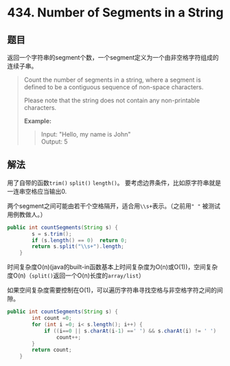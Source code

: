 # 434. Number of Segments in a String

## 题目

返回一个字符串的segment个数，一个segment定义为一个由非空格字符组成的连续子串。

>Count the number of segments in a string, where a segment is defined to be a contiguous sequence of non-space characters.
>
>Please note that the string does not contain any non-printable characters.
>
>**Example:**
>
>>Input: "Hello, my name is John"  
>>Output: 5

## 解法

用了自带的函数`trim()` `split()` `length()`。
要考虑边界条件，比如原字符串就是一连串空格应当输出0.

两个segment之间可能由若干个空格隔开，适合用`\\s+`表示。（之前用`" "` 被测试用例教做人。）

```java
public int countSegments(String s) {
        s = s.trim();
        if (s.length() == 0)  return 0;
        return s.split("\\s+").length;
    }
```

时间复杂度O(n)(java的built-in函数基本上时间复杂度为O(n)或O(1))，空间复杂度O(n)（`split()`返回一个O(n)长度的`array/list`）

如果空间复杂度需要控制在O(1)，可以遍历字符串寻找空格与非空格字符之间的间隙。

```java
public int countSegments(String s) {
        int count =0;
        for (int i =0; i< s.length(); i++) {
            if ((i==0 || s.charAt(i-1) ==' ') && s.charAt(i) != ' ')
                count++;
        }
        return count;
    }
```